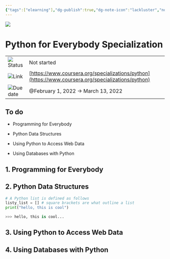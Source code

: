 ```yaml
---
{"tags":["elearning"],"dg-publish":true,"dg-note-icon":"lackluster","noteIcon":"lackluster","permalink":"/04-resources-material-para-zettel/elearning/python-for-everybody-specialization/","dgPassFrontmatter":true,"created":"2025-10-16T09:50:42.081+01:00","updated":"2025-10-24T16:08:42.608+01:00"}
---
```


![](Dashboard/Attachments/768px-Python-logo-notext.svg.png)

# Python for Everybody Specialization

|   |   |
|---|---|
|![](Dashboard/Attachments/arrow-circle-down_gray%20396.svg)Status|Not started|
|![](Dashboard/Attachments/link_gray%2034.svg)Link|[https://www.coursera.org/specializations/python](https://www.coursera.org/specializations/python)|
|![](Dashboard/Attachments/calendar_gray%20339.svg)Due date|@February 1, 2022 → March 13, 2022|

## To do

- Programming for Everybody
    

- Python Data Structures
    

- Using Python to Access Web Data
    

- Using Databases with Python
    

## 1. Programming for Everybody

## 2. Python Data Structures

```Python
# A Python list is defined as follows
listy_list = [] # square brackets are what outline a list
print("hello, this is cool")

>>> hello, this is cool... 
```

## 3. Using Python to Access Web Data

## 4. Using Databases with Python